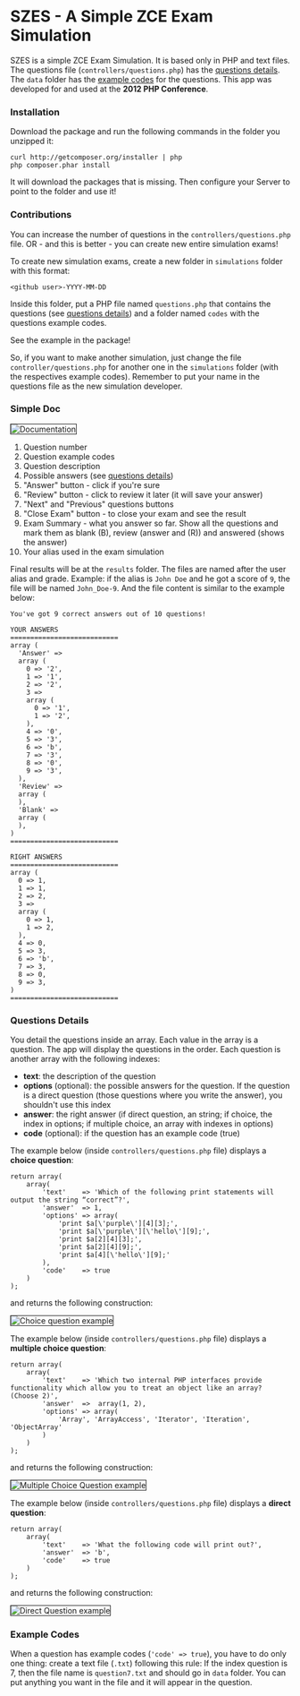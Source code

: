 # SZES - A Simple ZCE Exam Simulation

SZES is a simple ZCE Exam Simulation. It is based only in PHP and text files.
The questions file (`controllers/questions.php`) has the [questions details](#Questions).
The `data` folder has the [example codes](#Codes) for the questions.
This app was developed for and used at the **2012 PHP Conference**.

### Installation

Download the package and run the following commands in the folder you unzipped it:

    curl http://getcomposer.org/installer | php
    php composer.phar install

It will download the packages that is missing.
Then configure your Server to point to the folder and use it!

### Contributions

You can increase the number of questions in the `controllers/questions.php` file.
OR - and this is better - you can create new entire simulation exams!

To create new simulation exams, create a new folder in `simulations` folder with this format:

    <github user>-YYYY-MM-DD
    
Inside this folder, put a PHP file named `questions.php` that contains the questions (see [questions details](#Questions)) and a folder named `codes` with the questions example codes.

See the example in the package!

So, if you want to make another simulation, just change the file `controller/questions.php` for another one in the `simulations` folder (with the respectives example codes).
Remember to put your name in the questions file as the new simulation developer.

### Simple Doc

<img src="https://raw.github.com/mlalbuquerque/SZES/master/web/images/doc.png" border="1" alt="Documentation" />

1. Question number
2. Question example codes
3. Question description
4. Possible answers (see [questions details](#Questions))
5. "Answer" button - click if you're sure
6. "Review" button - click to review it later (it will save your answer)
7. "Next" and "Previous" questions buttons
8. "Close Exam" button - to close your exam and see the result
9. Exam Summary - what you answer so far. Show all the questions and mark them as blank (B), review (answer and (R)) and answered (shows the answer)
10. Your alias used in the exam simulation

Final results will be at the `results` folder. The files are named after the user alias and grade.
Example: if the alias is `John Doe` and he got a score of `9`, the file will be named `John_Doe-9`.
And the file content is similar to the example below:

    You've got 9 correct answers out of 10 questions!

    YOUR ANSWERS
    ===========================
    array (
      'Answer' => 
      array (
        0 => '2',
        1 => '1',
        2 => '2',
        3 => 
        array (
          0 => '1',
          1 => '2',
        ),
        4 => '0',
        5 => '3',
        6 => 'b',
        7 => '3',
        8 => '0',
        9 => '3',
      ),
      'Review' => 
      array (
      ),
      'Blank' => 
      array (
      ),
    )
    ===========================

    RIGHT ANSWERS
    ===========================
    array (
      0 => 1,
      1 => 1,
      2 => 2,
      3 => 
      array (
        0 => 1,
        1 => 2,
      ),
      4 => 0,
      5 => 3,
      6 => 'b',
      7 => 3,
      8 => 0,
      9 => 3,
    )
    ===========================

### <a name="Questions">Questions Details</a>

You detail the questions inside an array. Each value in the array is a question.
The app will display the questions in the order. Each question is another array with the following indexes:

* **text**: the description of the question
* **options** (optional): the possible answers for the question. If the question is a direct question (those questions where you write the answer), you shouldn't use this index
* **answer**: the right answer (if direct question, an string; if choice, the index in options; if multiple choice, an array with indexes in options)
* **code** (optional): if the question has an example code (true)

The example below (inside `controllers/questions.php` file) displays a **choice question**:

    return array(
        array(
            'text'    => 'Which of the following print statements will output the string “correct”?',
            'answer'  => 1,
            'options' => array(
                'print $a[\'purple\'][4][3];',
                'print $a[\'purple\'][\'hello\'][9];',
                'print $a[2][4][3];',
                'print $a[2][4][9];',
                'print $a[4][\'hello\'][9];'
            ),
            'code'    => true
        )
    );

and returns the following construction:

<img src="https://raw.github.com/mlalbuquerque/SZES/master/web/images/question-choice.png" border="1" alt="Choice question example" />

The example below (inside `controllers/questions.php` file) displays a **multiple choice question**:

    return array(
        array(
            'text'    => 'Which two internal PHP interfaces provide functionality which allow you to treat an object like an array? (Choose 2)',
            'answer'  =>  array(1, 2),
            'options' => array(
                'Array', 'ArrayAccess', 'Iterator', 'Iteration', 'ObjectArray'
            )
        )
    );

and returns the following construction:

<img src="https://raw.github.com/mlalbuquerque/SZES/master/web/images/question-multiple-choice.png" border="1" alt="Multiple Choice Question example" />

The example below (inside `controllers/questions.php` file) displays a **direct question**:

    return array(
        array(
            'text'    => 'What the following code will print out?',
            'answer'  => 'b',
            'code'    => true
        )
    );

and returns the following construction:

<img src="https://raw.github.com/mlalbuquerque/SZES/master/web/images/question-direct.png" border="1" alt="Direct Question example" />

### <a name="Codes">Example Codes</a>

When a question has example codes (`'code' => true`), you have to do only one thing: create a text file (`.txt`) following this rule:
If the index question is 7, then the file name is `question7.txt` and should go in `data` folder. You can put anything you want in the file and it will appear in the question.
